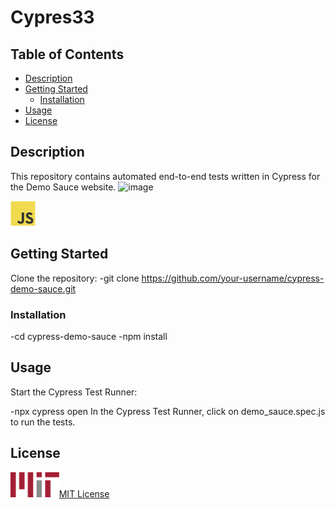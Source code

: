     
# Cypres33
## Table of Contents

- [Description](#description)
- [Getting Started](#getting-started)
  - [Installation](#installation)
- [Usage](#usage)
- [License](#license)

## Description

This repository contains automated end-to-end tests written in Cypress for the Demo Sauce website.
![image](https://user-images.githubusercontent.com/89348016/236886179-de5de5ea-4071-43fe-953f-6b9659b8998e.png)

<a href="https://developer.mozilla.org/en-US/docs/Web/JavaScript"><img src="https://raw.githubusercontent.com/devicons/devicon/master/icons/javascript/javascript-original.svg" height="40px" width="40px" /></a>


## Getting Started

Clone the repository:
-git clone https://github.com/your-username/cypress-demo-sauce.git

### Installation

-cd cypress-demo-sauce
-npm install

## Usage

Start the Cypress Test Runner:

-npx cypress open
In the Cypress Test Runner, click on demo_sauce.spec.js to run the tests.


## License

<a href="https://choosealicense.com/licenses/mit/"><img src="https://raw.githubusercontent.com/johnturner4004/readme-generator/master/src/components/assets/images/mit.svg" height=40 />MIT License</a>

